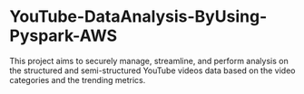 # YouTube-DataAnalysis-ByUsing-Pyspark-AWS
This project aims to securely manage, streamline, and perform analysis on the structured and semi-structured YouTube videos data based on the video categories and the trending metrics.
